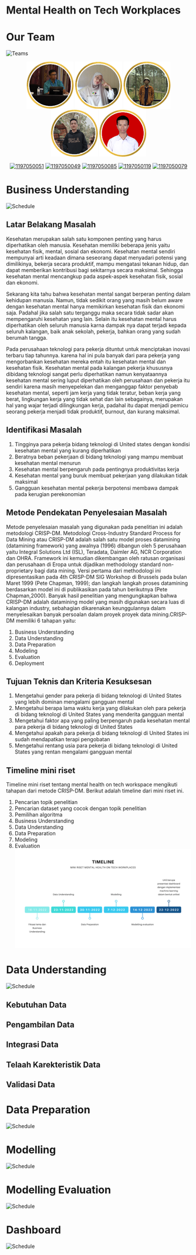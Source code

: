 # Mental Health on Tech Workplaces

# Our Team
![Teams](https://img.shields.io/badge/Our%20Team-Team%203-blue)
<div align='center'>

<img src="Assets/ImamFirdaus.png" width="128"/>
<img src="Assets/IfanyDewiTustianti.png" width="128"/>
<img src="Assets/MFarhanFU.png" width="128"/>
<img src="Assets/RizaFajarM.png" width="128"/>
<img src="Assets/MuhamadRizkiIsaD.png" width="128"/>

<br>

[![1197050051](https://img.shields.io/badge/051-Imam%20Firdaus-blue)](https://github.com/imamfirdaus-if) [![1197050049](https://img.shields.io/badge/049-Ifany%20Dewi%20Tustianti-blue)](https://github.com/Tustiantiifany) [![1197050085](https://img.shields.io/badge/085-M%20Farhan%20F%20U-blue)](https://github.com/inipunyaku) [![1197050119](https://img.shields.io/badge/119-Riza%20Fajar-blue)](https://github.com/rizafajar7) [![1197050079](https://img.shields.io/badge/079-M%20Rizki%20Isa%20D-blue)](https://github.com/rizkiisa21)

</div>

# Business Understanding
![Schedule](https://img.shields.io/badge/Schedule-16%20November%202022-green)
## Latar Belakang Masalah
Kesehatan merupakan salah satu komponen penting yang harus diperhatikan oleh manusia. Kesehatan memiliki beberapa jenis yaitu kesehatan fisik, mental, sosial dan ekonomi. Kesehatan mental sendiri mempunyai arti keadaan dimana seseorang dapat menyadari potensi yang dimilikinya, bekerja secara produktif, mampu mengatasi tekanan hidup, dan dapat memberikan kontribusi bagi sekitarnya secara maksimal. Sehingga kesehatan mental mencangkup pada aspek-aspek kesehatan fisik, sosial dan ekonomi.

Sekarang kita tahu bahwa kesehatan mental sangat berperan penting dalam kehidupan manusia. Namun, tidak sedikit orang yang masih belum aware dengan kesehatan mental hanya memikirkan kesehatan fisik dan ekonomi saja. Padahal jika salah satu terganggu maka secara tidak sadar akan mempengaruhi kesehatan yang lain. Selain itu kesehatan mental harus diperhatikan oleh seluruh manusia karna dampak nya dapat terjadi kepada seluruh kalangan, baik anak sekolah, pekerja, bahkan orang yang sudah berumah tangga.

Pada perusahaan teknologi para pekerja dituntut untuk menciptakan inovasi terbaru tiap tahunnya. karena hal ini pula banyak dari para pekerja yang mengorbankan kesehatan mereka entah itu kesehatan mental dan kesehatan fisik. Kesehatan mental pada kalangan pekerja khususnya dibidang teknologi sangat perlu diperhatikan namun kenyataannya kesehatan mental sering luput diperhatikan oleh perusahaan dan pekerja itu sendiri karena masih menyepelekan dan menganggap faktor penyebab kesehatan mental, seperti jam kerja yang tidak teratur, beban kerja yang berat, lingkungan kerja yang tidak sehat dan lain sebagainya, merupakan hal yang wajar terjadi dilingkungan kerja, padahal itu dapat menjadi pemicu seorang pekerja menjadi tidak produktif, burnout, dan kurang maksimal.
## Identifikasi Masalah
1. Tingginya para pekerja bidang teknologi di United states dengan kondisi kesehatan mental yang kurang diperhatikan
2. Beratnya beban pekerjaan di bidang teknologi yang mampu membuat kesehatan mental menurun
3. Kesehatan mental berpengaruh pada pentingnya produktivitas kerja
4. Kesehatan mental yang buruk membuat pekerjaan yang dilakukan tidak maksimal
5. Gangguan kesehatan mental pekerja berpotensi membawa dampak pada kerugian perekonomian

## Metode Pendekatan Penyelesaian Masalah
Metode penyelesaian masalah yang digunakan pada penelitian ini adalah metodologi CRISP-DM. Metodologi Cross-Industry Standard Process for Data Mining atau CRISP-DM adalah salah satu model proses datamining (datamining framework) yang awalnya (1996) dibangun oleh 5 perusahaan yaitu Integral Solutions Ltd (ISL), Teradata, Daimler AG, NCR Corporation dan OHRA. Framework ini kemudian dikembangan oleh ratusan organisasi dan perusahaan di Eropa untuk dijadikan methodology standard non-proprietary bagi data mining. Versi pertama dari methodologi ini dipresentasikan pada 4th CRISP-DM SIG Workshop di Brussels pada bulan Maret 1999 (Pete Chapman, 1999); dan langkah langkah proses datamining berdasarkan model ini di publikasikan pada tahun berikutnya (Pete Chapman,2000).
Banyak hasil penelitian yang mengungkapkan bahwa CRISP-DM adalah datamining model yang masih digunakan secara luas di kalangan industry, sebahagian dikarenakan keunggulannya dalam menyelesaikan banyak persoalan dalam proyek proyek data mining.CRISP-DM memiliki 6 tahapan yaitu:
1. Business Understanding
2. Data Understanding
3. Data Preparation
4. Modeling
5. Evaluation
6. Deployment

## Tujuan Teknis dan Kriteria Kesuksesan
1. Mengetahui gender para pekerja di bidang teknologi di United States yang lebih dominan mengalami gangguan mental 
2. Mengetahui berapa lama waktu kerja yang dilakukan oleh para pekerja di bidang teknologi di United States yang menderita gangguan mental
3. Mengetahui faktor apa yang paling berpengaruh pada kesehatan mental para pekerja di bidang teknologi di United States
4. Mengetahui apakah para pekerja di bidang teknologi di United States ini sudah mendapatkan terapi pengobatan
5. Mengetahui rentang usia para pekerja di bidang teknologi di United States yang rentan mengalami gangguan mental

## Timeline mini riset
Timeline mini riset tentang mental health on tech workspace mengikuti tahapan dari metode CRISP-DM. Berikut adalah timeline dari mini riset ini.
1. Pencarian topik penelitian
2. Pencarian dataset yang cocok dengan topik penelitian
3. Pemilihan algoritma
4. Business Understanding
5. Data Understanding
6. Data Preparation
7. Modeling
8. Evaluation
![Timeline_Assets](Assets/Timeline.png)

# Data Understanding
![Schedule](https://img.shields.io/badge/Schedule-23%20November%202022-green)
## Kebutuhan Data

## Pengambilan Data

## Integrasi Data

## Telaah Karekteristik Data

## Validasi Data

# Data Preparation
![Schedule](https://img.shields.io/badge/Schedule-16%20November%202022-green)

# Modelling
![Schedule](https://img.shields.io/badge/Schedule-7%20Desember%202022-green)

# Modelling Evaluation
![Schedule](https://img.shields.io/badge/Schedule-14%20Desember%202022-green)

# Dashboard
![Schedule](https://img.shields.io/badge/Schedule-21%20Desember%202022-green)
